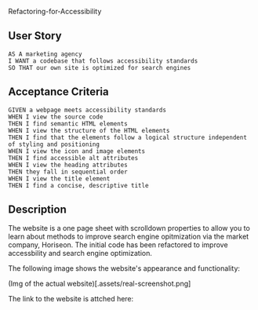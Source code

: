 Refactoring-for-Accessibility

## User Story

```
AS A marketing agency
I WANT a codebase that follows accessibility standards
SO THAT our own site is optimized for search engines
```

## Acceptance Criteria

```
GIVEN a webpage meets accessibility standards
WHEN I view the source code
THEN I find semantic HTML elements
WHEN I view the structure of the HTML elements
THEN I find that the elements follow a logical structure independent of styling and positioning
WHEN I view the icon and image elements
THEN I find accessible alt attributes
WHEN I view the heading attributes
THEN they fall in sequential order
WHEN I view the title element
THEN I find a concise, descriptive title
```

## Description

The website is a one page sheet with scrolldown properties to allow you to learn about methods to improve search engine opitmization via the market company, Horiseon. The initial code has been refactored to improve accessbility and search engine optimization. 

The following image shows the website's appearance and functionality:

(Img of the actual website)[.assets/real-screenshot.png]

The link to the website is attched here: 

